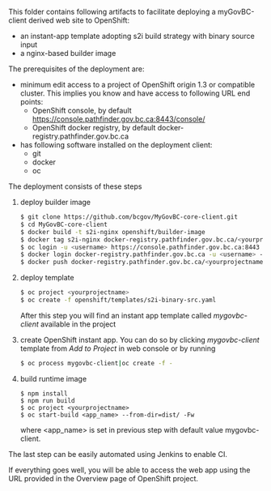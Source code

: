 This folder contains following artifacts to facilitate deploying a myGovBC-client derived web site to OpenShift:

* an instant-app template adopting s2i build strategy with binary source input 
* a nginx-based builder image

The prerequisites of the deployment are:

* minimum edit access to a project of OpenShift origin 1.3 or compatible cluster. This implies you know and have access to following URL end points:
  * OpenShift console, by default https://console.pathfinder.gov.bc.ca:8443/console/
  * OpenShift docker registry, by default docker-registry.pathfinder.gov.bc.ca
* has following software installed on the deployment client:
  * git
  * docker
  * oc

The deployment consists of these steps

1. deploy builder image

   ```sh
   $ git clone https://github.com/bcgov/MyGovBC-core-client.git
   $ cd MyGovBC-core-client
   $ docker build -t s2i-nginx openshift/builder-image
   $ docker tag s2i-nginx docker-registry.pathfinder.gov.bc.ca/<yourprojectname>/s2i-nginx
   $ oc login -u <username> https://console.pathfinder.gov.bc.ca:8443  
   $ docker login docker-registry.pathfinder.gov.bc.ca -u <username> -p `oc whoami -t`
   $ docker push docker-registry.pathfinder.gov.bc.ca/<yourprojectname>/s2i-nginx  
   ```
2. deploy template

   ```sh
   $ oc project <yourprojectname>
   $ oc create -f openshift/templates/s2i-binary-src.yaml
   ```
   After this step you will find an instant app template called *mygovbc-client* available in the project 
3. create OpenShift instant app. You can do so by clicking *mygovbc-client* template from *Add to Project* in web console or by running
   
   ```sh
   $ oc process mygovbc-client|oc create -f -
   ```
4. build runtime image

   ```
   $ npm install
   $ npm run build
   $ oc project <yourprojectname>
   $ oc start-build <app_name> --from-dir=dist/ -Fw
   ```
   where <app_name> is set in previous step with default value mygovbc-client.

The last step can be easily automated using Jenkins to enable CI.

If everything goes well, you will be able to access the web app using the URL provided in the Overview page of OpenShift project.
